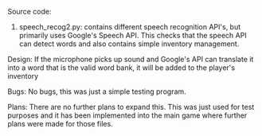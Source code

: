 Source code:
  1. speech_recog2.py: contains different speech recognition API's, but primarily uses Google's Speech API. This checks that the speech API can detect words and also contains simple inventory management.

Design: If the microphone picks up sound and Google's API can translate it into a word that is the valid word bank, it will be added to the player's inventory

Bugs: No bugs, this was just a simple testing program.

Plans: There are no further plans to expand this. This was just used for test purposes and it has been implemented into the main game where further plans were made for those files.
